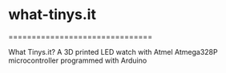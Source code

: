 # what-tinys.it
===============================

What Tinys.it? A 3D printed LED watch with Atmel Atmega328P microcontroller programmed with Arduino
